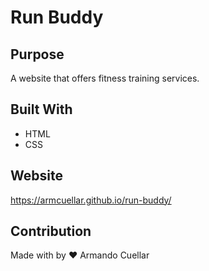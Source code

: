 # Run Buddy

## Purpose
A website that offers fitness training services.

## Built With
* HTML
* CSS

## Website
https://armcuellar.github.io/run-buddy/

## Contribution
Made with by ❤️ Armando Cuellar
